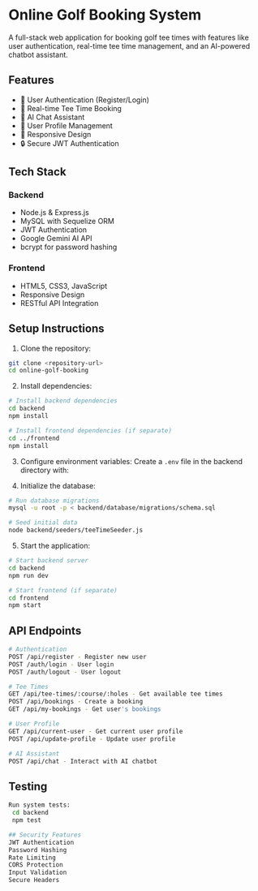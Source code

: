# Online Golf Booking System

A full-stack web application for booking golf tee times with features like user authentication, real-time tee time management, and an AI-powered chatbot assistant.

## Features

- 🔐 User Authentication (Register/Login)
- 📅 Real-time Tee Time Booking
- 🤖 AI Chat Assistant
- 👤 User Profile Management
- 📱 Responsive Design
- 🔒 Secure JWT Authentication

## Tech Stack

### Backend
- Node.js & Express.js
- MySQL with Sequelize ORM
- JWT Authentication
- Google Gemini AI API
- bcrypt for password hashing

### Frontend
- HTML5, CSS3, JavaScript
- Responsive Design
- RESTful API Integration

## Setup Instructions

1. Clone the repository:
```bash
git clone <repository-url>
cd online-golf-booking
```

2. Install dependencies:
```bash
# Install backend dependencies
cd backend
npm install

# Install frontend dependencies (if separate)
cd ../frontend
npm install
```

3. Configure environment variables:
Create a `.env` file in the backend directory with:

4. Initialize the database:
```bash
# Run database migrations
mysql -u root -p < backend/database/migrations/schema.sql

# Seed initial data
node backend/seeders/teeTimeSeeder.js
```

5. Start the application:
```bash
# Start backend server
cd backend
npm run dev

# Start frontend (if separate)
cd frontend
npm start
```

## API Endpoints
```bash
# Authentication
POST /api/register - Register new user
POST /auth/login - User login
POST /auth/logout - User logout

# Tee Times
GET /api/tee-times/:course/:holes - Get available tee times
POST /api/bookings - Create a booking
GET /api/my-bookings - Get user's bookings
```
```bash
# User Profile
GET /api/current-user - Get current user profile
POST /api/update-profile - Update user profile

# AI Assistant
POST /api/chat - Interact with AI chatbot
```


## Testing
```bash
Run system tests:
 cd backend
 npm test
 ```

```bash
## Security Features
JWT Authentication
Password Hashing
Rate Limiting
CORS Protection
Input Validation
Secure Headers

